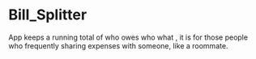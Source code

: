 # Bill_Splitter
App keeps a running total of who owes who what , it is for those people who frequently sharing expenses with someone, like a roommate.
